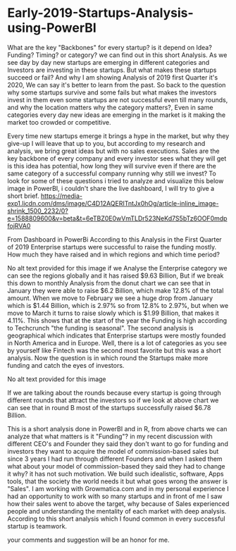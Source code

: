 # Early-2019-Startups-Analysis-using-PowerBI
What are the key "Backbones" for every startup? is it depend on Idea? Funding? Timing? or category? we can find out in this short Analysis.
As we see day by day new startups are emerging in different categories and Investors are investing in these startups. 
But what makes these startups succeed or fail? And why I am showing Analysis of 2019 first Quarter it's 2020, We can say it's better to 
learn from the past. So back to the question why some startups survive and some fails but what makes the investors invest in them even 
some startups are not successful even till many rounds, and why the location matters why the category matters?, Even in same categories 
every day new ideas are emerging in the market is it making the market too crowded or competitive.

Every time new startups emerge it brings a hype in the market, but why they give-up I will leave that up to you, 
but according to my research and analysis, we bring great ideas but with no sales executions. Sales are the key backbone of every 
company and every investor sees what they will get is this idea has potential, how long they will survive even if there are the same 
category of a successful company running why still we invest? To look for some of these questions i tried to analyze and visualize this 
below image in PowerBI, i couldn't share the live dashboard, I will try to give a short brief.
https://media-exp1.licdn.com/dms/image/C4D12AQERITntJx0hOg/article-inline_image-shrink_1500_2232/0?e=1588809600&v=beta&t=6eTBZ0E0wVmTLDr523NeKd7S5bTz6OOF0mdpfojRVA0

From Dashboard in PowerBi
According to this Analysis in the First Quarter of 2019 Enterprise startups were successful to raise the funding mostly. 
How much they have raised and in which regions and which time period?

No alt text provided for this image
if we Analyse the Enterprise category we can see the regions globally and it has raised $9.63 Billion, But if we break this down to 
monthly Analysis from the donut chart we can see that in January they were able to raise $6.2 Billion, which make 12.8% of the total 
amount. When we move to February we see a huge drop from January which is $1.44 Billion, which is 2.97% so from 12.8% to 2.97%, but 
when we move to March it turns to raise slowly which is $1.99 Billion, that makes it 4.11%. This shows that at the start of the year 
the Funding is high according to Techcrunch "the funding is seasonal". The second analysis is geographical which indicates that 
Enterprise startups were mostly founded in North America and in Europe. Well, there is a lot of categories as you see by yourself like 
Fintech was the second most favorite but this was a short analysis. Now the question is in which round the Startups make more funding 
and catch the eyes of investors.

No alt text provided for this image


If we are talking about the rounds because every startup is going through different rounds that attract the investors so if we look at 
above chart we can see that in round B most of the startups successfully raised $6.78 Billion.

This is a short analysis done in PowerBI and in R, from above charts we can analyze that what matters is it "Funding"? in my recent 
discussion with different CEO's and Founder they said they don't want to go for funding and investors they want to acquire the model 
of commission-based sales but since 3 years I had run through different Founders and when I asked them what about your model of 
commission-based they said they had to change it why? it has not such motivation. We build such idealistic, software, Apps tools, 
that the society the world needs it but what goes wrong the answer is "Sales". I am working with Growmatica.com and in my personal 
experience I had an opportunity to work with so many startups and in front of me I saw how their sales went to above the target, why 
because of Sales experienced people and understanding the mentality of each market with deep analysis. According to this short analysis
which I found common in every successful startup is teamwork.

your comments and suggestion will be an honor for me.

